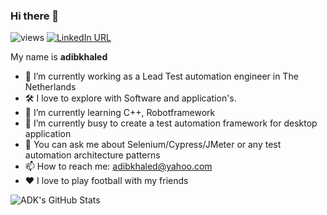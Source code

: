 ### Hi there 👋


![views](https://komarev.com/ghpvc/?username=adibkhaled&color=brightgreen)
[![LinkedIn URL](https://img.shields.io/static/v1?color=red&label=linkedin&logo=linkedin&logoColor=white&style=for-the-badge&message=Connect)](https://nl.linkedin.com/in/adib-bin-khaled-71493021)

My name is **adibkhaled** 

- 🔭 I’m currently working as a Lead Test automation engineer in The Netherlands
- 🛠 I love to explore with Software and application's.
- 🌱 I’m currently learning C++, Robotframework
- 👯 I’m currently busy to create a test automation framework for desktop application
- 💬 You can ask me about Selenium/Cypress/JMeter or any test automation architecture patterns
- 📫 How to reach me: adibkhaled@yahoo.com
- ❤️ I love to play football with my friends

![ADK's GitHub Stats](https://github-readme-stats.vercel.app/api?username=adibkhaled&show_icons=true&theme=dracula)

